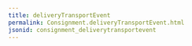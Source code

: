 ```yaml
---
title: deliveryTransportEvent
permalink: Consignment.deliveryTransportEvent.html
jsonid: consignment_deliverytransportevent
---
```

